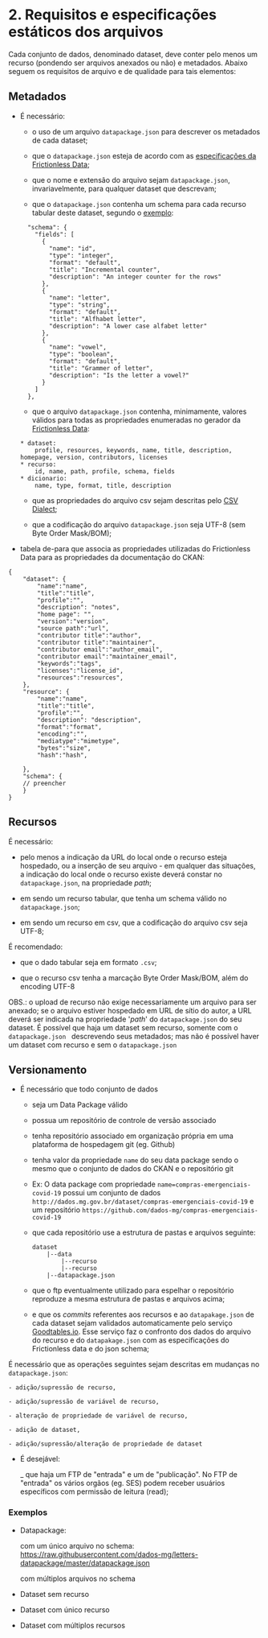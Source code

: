 # 2. Requisitos e especificações estáticos dos arquivos

Cada conjunto de dados, denominado dataset, deve conter pelo menos um recurso (pondendo ser arquivos anexados ou não) e metadados. Abaixo seguem os requisitos de arquivo e de qualidade para tais elementos:

## Metadados

* É necessário:

	- o uso de um arquivo `datapackage.json` para descrever os metadados de cada dataset;

	- que o `datapackage.json` esteja de acordo com as [especificações da Frictionless Data](https://specs.frictionlessdata.io/data-package/#specification); 

	- que o nome e extensão do arquivo sejam `datapackage.json`, invariavelmente, para qualquer dataset que descrevam;

	- que o `datapackage.json` contenha um schema para cada recurso tabular deste dataset, segundo o [exemplo](https://raw.githubusercontent.com/dados-mg/dataset-template/master/datapackage.json):

	````
      "schema": {
        "fields": [
          {
            "name": "id",
            "type": "integer",
            "format": "default",
            "title": "Incremental counter",
            "description": "An integer counter for the rows"
          },
          {
            "name": "letter",
            "type": "string",
            "format": "default",
            "title": "Alfhabet letter",
            "description": "A lower case alfabet letter"
          },
          {
            "name": "vowel",
            "type": "boolean",
            "format": "default",
            "title": "Grammer of letter",
            "description": "Is the letter a vowel?"
          }
        ]
      },
	```` 


	- que o arquivo `datapackage.json` contenha, minimamente, valores válidos para todas as propriedades enumeradas no gerador da [Frictionless Data](https://create.frictionlessdata.io/):

	````
	* dataset:
		profile, resources, keywords, name, title, description, homepage, version, contributors, licenses
	* recurso:
		id, name, path, profile, schema, fields
	* dicionario:
		name, type, format, title, description
	```` 
	- que as propriedades do arquivo csv sejam descritas pelo [CSV Dialect](https://specs.frictionlessdata.io/csv-dialect/);

	- que a codificação do arquivo `datapackage.json` seja UTF-8 (sem Byte Order Mask/BOM);

* tabela de-para que associa as propriedades utilizadas do Frictionless Data para as propriedades da documentação do CKAN:
````
{
    "dataset": {
        "name":"name",
        "title":"title",
        "profile":"",
        "description": "notes",
        "home page": "",
        "version":"version",
        "source path":"url",
        "contributor title":"author",
        "contributor title":"maintainer",
        "contributor email":"author_email",
        "contributor email":"maintainer_email",
        "keywords":"tags",
        "licenses":"license_id",
        "resources":"resources",
    },
    "resource": {
    	"name":"name",
        "title":"title",
        "profile":"",
        "description": "description",
        "format":"format",
        "encoding":"",
        "mediatype":"mimetype",
        "bytes":"size",
        "hash":"hash",
        
    },
    "schema": {
    // preencher
    }
}
````

## Recursos

É necessário:

- pelo menos a indicação da URL do local onde o recurso esteja hospedado, ou a inserção de seu arquivo - em qualquer das situações, a indicação do local onde o recurso existe  deverá constar no `datapackage.json`, na propriedade _path_;

- em sendo um recurso tabular, que tenha um schema válido no `datapackage.json`;
	
- em sendo um recurso em csv, que a codificação do arquivo csv seja UTF-8; 

É recomendado:
	
- que o dado tabular seja em formato `.csv`;

- que o recurso csv tenha a marcação Byte Order Mask/BOM, além do encoding UTF-8

OBS.: o upload de recurso não exige necessariamente um arquivo para ser anexado; se o arquivo estiver hospedado em URL de sítio do autor, a URL deverá ser indicada na propriedade '_path_' do `datapackage.json` do seu dataset. É possível que haja um dataset sem recurso, somente com o `datapackage.json ` descrevendo seus metadados; mas não é possível haver um dataset com recurso e sem o `datapackage.json` 

## Versionamento

* É necessário que todo conjunto de dados

    -  seja um Data Package válido 

    -  possua um repositório de controle de versão associado

    - tenha repositório associado em organização própria em uma plataforma de hospedagem git (eg. Github)

    - tenha valor da propriedade `name` do seu data package sendo o mesmo que o conjunto de dados do CKAN e o repositório git
    - Ex: O data package com propriedade `name=compras-emergenciais-covid-19` possui um conjunto de dados `http://dados.mg.gov.br/dataset/compras-emergenciais-covid-19` e um repositório `https://github.com/dados-mg/compras-emergenciais-covid-19`
	
    - que cada repositório use a estrutura de pastas e arquivos seguinte:
         
        ```        
        dataset
            |--data
                |--recurso
                |--recurso
            |--datapackage.json
        ```

	- que o ftp eventualmente utilizado para espelhar o repositório reproduze a mesma estrutura de pastas e arquivos acima;
	
	-  e que os _commits_ referentes aos recursos e ao `datapakage.json` de cada dataset sejam validados automaticamente pelo serviço [Goodtables.io](http://goodtables.io/). Esse serviço faz o confronto dos dados do arquivo do recurso e do `datapakage.json` com as especificações do Frictionless data e do json schema;

É necessário que as operações seguintes sejam descritas em mudanças no `datapackage.json`:

	- adição/supressão de recurso,

	- adição/supressão de variável de recurso, 

	- alteração de propriedade de variável de recurso,

	- adição de dataset,

	- adição/supressão/alteração de propriedade de dataset 

* É desejável:

	_ que haja um FTP de "entrada" e um de "publicação". No FTP de "entrada" os vários orgãos (eg. SES) podem receber usuários específicos com permissão de leitura (read);

    
### Exemplos

* Datapackage:

    com um único arquivo no schema: https://raw.githubusercontent.com/dados-mg/letters-datapackage/master/datapackage.json

    com múltiplos arquivos no schema

* Dataset sem recurso

* Dataset com único recurso

* Dataset com múltiplos recursos
